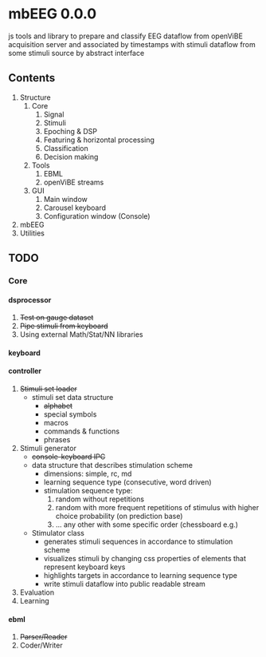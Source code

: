 # mbEEG 0.0.0

js tools and library to prepare and classify EEG dataflow from 
openViBE acquisition server and associated by timestamps with 
stimuli dataflow from some stimuli source by abstract interface

## Contents
1. Structure
    1. Core
       1. Signal 
       2. Stimuli
       3. Epoching & DSP
       4. Featuring & horizontal processing
       5. Classification
       6. Decision making 
    2. Tools
       1. EBML
       2. openViBE streams
    3. GUI
       1. Main window
       2. Carousel keyboard
       3. Configuration window (Console)
2. mbEEG
2. Utilities

## TODO

### Core
#### dsprocessor
1. ~~Test on gauge dataset~~
2. ~~Pipe stimuli from keyboard~~
3. Using external Math/Stat/NN libraries
 
#### keyboard
 
#### controller
1. ~~Stimuli set loader~~
    - stimuli set data structure
      - ~~alphabet~~
      - special symbols
      - macros
      - commands & functions
      - phrases
1. Stimuli generator
    - ~~console-keyboard IPC~~
    - data structure that describes stimulation scheme
      - dimensions: simple, rc, md
      - learning sequence type (consecutive, word driven)
      - stimulation sequence type:
        1. random without repetitions
        2. random with more frequent repetitions of stimulus with higher choice probability (on prediction base)
        3. ... any other with some specific order (chessboard e.g.)
    - Stimulator class 
      - generates stimuli sequences in accordance to stimulation scheme 
      - visualizes stimuli by changing css properties of elements that represent keyboard keys
      - highlights targets in accordance to learning sequence type
      - write stimuli dataflow into public readable stream 
1. Evaluation
1. Learning
 
#### ebml
1. ~~Parser/Reader~~
2. Coder/Writer